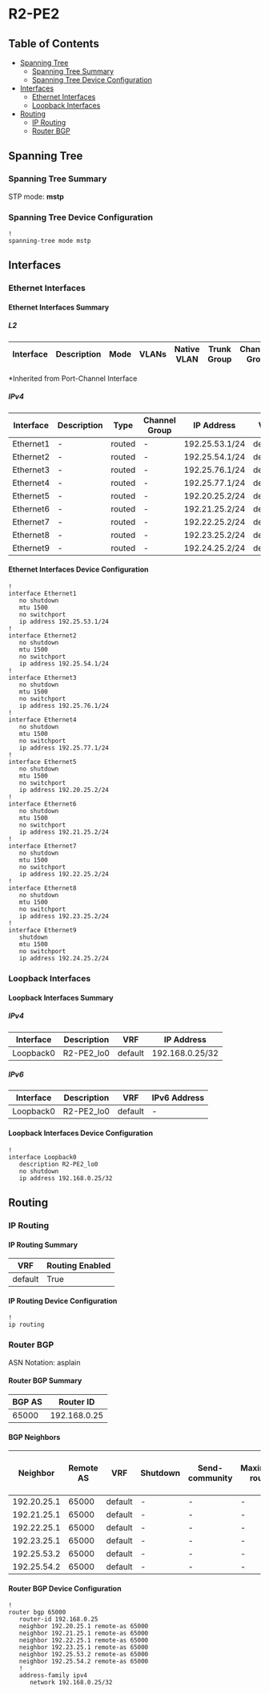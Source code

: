 # R2-PE2

## Table of Contents

- [Spanning Tree](#spanning-tree)
  - [Spanning Tree Summary](#spanning-tree-summary)
  - [Spanning Tree Device Configuration](#spanning-tree-device-configuration)
- [Interfaces](#interfaces)
  - [Ethernet Interfaces](#ethernet-interfaces)
  - [Loopback Interfaces](#loopback-interfaces)
- [Routing](#routing)
  - [IP Routing](#ip-routing)
  - [Router BGP](#router-bgp)

## Spanning Tree

### Spanning Tree Summary

STP mode: **mstp**

### Spanning Tree Device Configuration

```eos
!
spanning-tree mode mstp
```

## Interfaces

### Ethernet Interfaces

#### Ethernet Interfaces Summary

##### L2

| Interface | Description | Mode | VLANs | Native VLAN | Trunk Group | Channel-Group |
| --------- | ----------- | ---- | ----- | ----------- | ----------- | ------------- |

*Inherited from Port-Channel Interface

##### IPv4

| Interface | Description | Type | Channel Group | IP Address | VRF |  MTU | Shutdown | ACL In | ACL Out |
| --------- | ----------- | -----| ------------- | ---------- | ----| ---- | -------- | ------ | ------- |
| Ethernet1 | - | routed | - | 192.25.53.1/24 | default | 1500 | False | - | - |
| Ethernet2 | - | routed | - | 192.25.54.1/24 | default | 1500 | False | - | - |
| Ethernet3 | - | routed | - | 192.25.76.1/24 | default | 1500 | False | - | - |
| Ethernet4 | - | routed | - | 192.25.77.1/24 | default | 1500 | False | - | - |
| Ethernet5 | - | routed | - | 192.20.25.2/24 | default | 1500 | False | - | - |
| Ethernet6 | - | routed | - | 192.21.25.2/24 | default | 1500 | False | - | - |
| Ethernet7 | - | routed | - | 192.22.25.2/24 | default | 1500 | False | - | - |
| Ethernet8 | - | routed | - | 192.23.25.2/24 | default | 1500 | False | - | - |
| Ethernet9 | - | routed | - | 192.24.25.2/24 | default | 1500 | True | - | - |

#### Ethernet Interfaces Device Configuration

```eos
!
interface Ethernet1
   no shutdown
   mtu 1500
   no switchport
   ip address 192.25.53.1/24
!
interface Ethernet2
   no shutdown
   mtu 1500
   no switchport
   ip address 192.25.54.1/24
!
interface Ethernet3
   no shutdown
   mtu 1500
   no switchport
   ip address 192.25.76.1/24
!
interface Ethernet4
   no shutdown
   mtu 1500
   no switchport
   ip address 192.25.77.1/24
!
interface Ethernet5
   no shutdown
   mtu 1500
   no switchport
   ip address 192.20.25.2/24
!
interface Ethernet6
   no shutdown
   mtu 1500
   no switchport
   ip address 192.21.25.2/24
!
interface Ethernet7
   no shutdown
   mtu 1500
   no switchport
   ip address 192.22.25.2/24
!
interface Ethernet8
   no shutdown
   mtu 1500
   no switchport
   ip address 192.23.25.2/24
!
interface Ethernet9
   shutdown
   mtu 1500
   no switchport
   ip address 192.24.25.2/24
```

### Loopback Interfaces

#### Loopback Interfaces Summary

##### IPv4

| Interface | Description | VRF | IP Address |
| --------- | ----------- | --- | ---------- |
| Loopback0 | R2-PE2_lo0 | default | 192.168.0.25/32 |

##### IPv6

| Interface | Description | VRF | IPv6 Address |
| --------- | ----------- | --- | ------------ |
| Loopback0 | R2-PE2_lo0 | default | - |

#### Loopback Interfaces Device Configuration

```eos
!
interface Loopback0
   description R2-PE2_lo0
   no shutdown
   ip address 192.168.0.25/32
```

## Routing

### IP Routing

#### IP Routing Summary

| VRF | Routing Enabled |
| --- | --------------- |
| default | True |

#### IP Routing Device Configuration

```eos
!
ip routing
```

### Router BGP

ASN Notation: asplain

#### Router BGP Summary

| BGP AS | Router ID |
| ------ | --------- |
| 65000 | 192.168.0.25 |

#### BGP Neighbors

| Neighbor | Remote AS | VRF | Shutdown | Send-community | Maximum-routes | Allowas-in | BFD | RIB Pre-Policy Retain | Route-Reflector Client | Passive | TTL Max Hops |
| -------- | --------- | --- | -------- | -------------- | -------------- | ---------- | --- | --------------------- | ---------------------- | ------- | ------------ |
| 192.20.25.1 | 65000 | default | - | - | - | - | - | - | - | - | - |
| 192.21.25.1 | 65000 | default | - | - | - | - | - | - | - | - | - |
| 192.22.25.1 | 65000 | default | - | - | - | - | - | - | - | - | - |
| 192.23.25.1 | 65000 | default | - | - | - | - | - | - | - | - | - |
| 192.25.53.2 | 65000 | default | - | - | - | - | - | - | - | - | - |
| 192.25.54.2 | 65000 | default | - | - | - | - | - | - | - | - | - |

#### Router BGP Device Configuration

```eos
!
router bgp 65000
   router-id 192.168.0.25
   neighbor 192.20.25.1 remote-as 65000
   neighbor 192.21.25.1 remote-as 65000
   neighbor 192.22.25.1 remote-as 65000
   neighbor 192.23.25.1 remote-as 65000
   neighbor 192.25.53.2 remote-as 65000
   neighbor 192.25.54.2 remote-as 65000
   !
   address-family ipv4
      network 192.168.0.25/32
```
